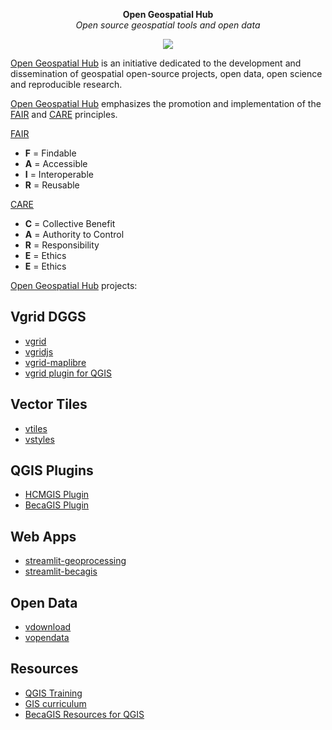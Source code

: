 <p align="center">
 <strong >Open Geospatial Hub </strong> <br>
  <i>Open source geospatial tools and open data</i>
</p>
<p align="center">
  <img src="https://raw.githubusercontent.com/thangqd/vgridtools/main/images/readme/dggs.png">
</p>

[Open Geospatial Hub](https://gishub.vn) is an initiative dedicated to the development and dissemination of geospatial open-source projects, open data, open science and reproducible research. 
  
[Open Geospatial Hub](https://gishub.vn) emphasizes the promotion and implementation of the [FAIR](https://www.go-fair.org/fair-principles/) and [CARE](https://www.gida-global.org/care) principles.

[FAIR](https://www.go-fair.org/fair-principles/) 
- **F** = Findable
- **A** = Accessible
- **I** = Interoperable
- **R** = Reusable

[CARE](https://www.gida-global.org/care)
- **C** = Collective Benefit 
- **A** = Authority to Control
- **R** = Responsibility
- **E** = Ethics
- **E** = Ethics

[Open Geospatial Hub](https://gishub.vn) projects: 

## Vgrid DGGS
- [vgrid](https://github.com/opengeoshub/vgrid)
- [vgridjs](https://github.com/opengeoshub/vgridjs)
- [vgrid-maplibre](https://github.com/opengeoshub/vgrid-maplibre)
- [vgrid plugin for QGIS](https://github.com/opengeoshub/vgridtools)

## Vector Tiles
- [vtiles](https://github.com/opengeoshub/vtiles)
- [vstyles](https://github.com/opengeoshub/vstyles)


## QGIS Plugins
- [HCMGIS Plugin](https://github.com/opengeoshub/HCMGIS)
- [BecaGIS Plugin](https://github.com/opengeoshub/becagis)

  
## Web Apps
- [streamlit-geoprocessing](https://github.com/opengeoshub/geoprocessing)
- [streamlit-becagis](https://github.com/opengeoshub/becagis_streamlit)

## Open Data
- [vdownload](https://github.com/opengeoshub/vdownload)
- [vopendata](https://github.com/opengeoshub/vopendata)


## Resources
- [QGIS Training](https://github.com/opengeoshub/QGIS-Training)
- [GIS curriculum](https://github.com/opengeoshub/GIS-curriculum)
- [BecaGIS Resources for QGIS](https://github.com/opengeoshub/BecaGIS-Resources)

